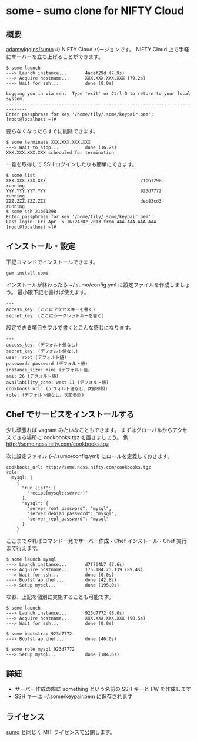 # some - sumo clone for NIFTY Cloud

## 概要

[adamwiggins/sumo](http://github.com/adamwiggins/sumo) の NIFTY Cloud バージョンです。
NIFTY Cloud 上で手軽にサーバーを立ち上げることができます。

    $ some launch
    ---> Launch instance...       4acef29d (7.9s)
    ---> Acquire hostname...      XXX.XXX.XXX.XXX (79.2s)
    ---> Wait for ssh...          done (0.0s)
    
    Logging you in via ssh.  Type 'exit' or Ctrl-D to return to your local system.
    ------------------------------------------------------------------------------
    Enter passphrase for key '/home/tily/.some/keypair.pem':
    [root@localhost ~]#

要らなくなったらすぐに削除できます。

    $ some terminate XXX.XXX.XXX.XXX
    ---> Wait to stop...          done (16.2s)
    XXX.XXX.XXX.XXX scheduled for termination

一覧を取得して SSH ログインしたりも簡単にできます。

    $ some list
    XXX.XXX.XXX.XXX                                    21b61298     running
    YYY.YYY.YYY.YYY                                    923d7772     running
    ZZZ.ZZZ.ZZZ.ZZZ                                    dec83cd3     running
    $ some ssh 21b61298
    Enter passphrase for key '/home/tily/.some/keypair.pem':
    Last login: Fri Apr  5 16:24:02 2013 from AAA.AAA.AAA.AAA
    [root@localhost ~]#

## インストール・設定

下記コマンドでインストールできます。

    gem install some

インストールが終わったら ~/.sumo/config.yml に設定ファイルを作成しましょう。
最小限下記を書けば使えます。

    ---
    access_key: (ここにアクセスキーを書く)
    secret_key: (ここにシークレットキーを書く)

設定できる項目をフルで書くとこんな感じになります。

    ---
    access_key: (デフォルト値なし)
    secret_key: (デフォルト値なし)
    user: root (デフォルト値)
    password: password (デフォルト値)
    instance_size: mini (デフォルト値)
    ami: 26 (デフォルト値)
    availability_zone: west-11 (デフォルト値)
    cookbooks_url: (デフォルト値なし、次節参照)
    role: (デフォルト値なし、次節参照)

## Chef でサービスをインストールする

少し頑張れば vagrant みたいなこともできます。
まずはグローバルからアクセスできる場所に cookbooks.tgz を置きましょう。
例：http://some.ncss.nifty.com/cookbooks.tgz

次に設定ファイル (~/.sumo/config.yml) にロールを定義しておきます。

    cookbooks_url: http://some.ncss.nifty.com/cookbooks.tgz
    role:
      mysql: |
        {
          "run_list": [
            "recipe[mysql::server]"
          ],
          "mysql": {
            "server_root_password": "mysql",
            "server_debian_password": "mysql",
            "server_repl_password": "mysql"
          }
        }

ここまでやればコマンド一発でサーバー作成・Chef インストール・Chef 実行まで行えます。

    $ some launch mysql
    ---> Launch instance...       d7f764b7 (7.6s)
    ---> Acquire hostname...      175.184.23.139 (89.4s)
    ---> Wait for ssh...          done (0.0s)
    ---> Bootstrap chef...        done (42.8s)
    ---> Setup mysql...           done (195.0s)

なお、上記を個別に実施することも可能です。

    $ some launch
    ---> Launch instance...       923d7772 (8.0s)
    ---> Acquire hostname...      XXX.XXX.XXX.XXX (90.5s)
    ---> Wait for ssh...          done (0.0s)
    
    $ some bootstrap 923d7772
    ---> Bootstrap chef...        done (46.0s)
    
    $ some role mysql 923d7772
    ---> Setup mysql...           done (184.6s)

## 詳細

 * サーバー作成の際に something という名前の SSH キーと FW を作成します
 * SSH キーは ~/.some/keypair.pem に保存されます

## ライセンス

[sumo](http://github.com/adamwiggins/sumo) と同じく MIT ライセンスで公開します。
